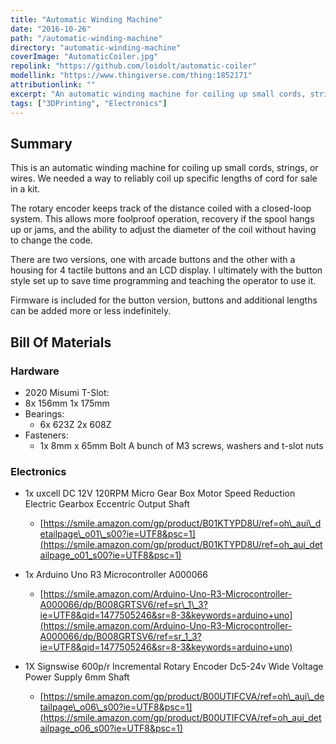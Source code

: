 ```yaml
---
title: "Automatic Winding Machine"
date: "2016-10-26"
path: "/automatic-winding-machine"
directory: "automatic-winding-machine"
coverImage: "AutomaticCoiler.jpg"
repolink: "https://github.com/loidolt/automatic-coiler"
modellink: "https://www.thingiverse.com/thing:1852171"
attributionlink: ""
excerpt: "An automatic winding machine for coiling up small cords, strings or wire."
tags: ["3DPrinting", "Electronics"]
---
```


## Summary

This is an automatic winding machine for coiling up small cords, strings, or wires. We needed a way to reliably coil up specific lengths of cord for sale in a kit.

The rotary encoder keeps track of the distance coiled with a closed-loop system. This allows more foolproof operation, recovery if the spool hangs up or jams, and the ability to adjust the diameter of the coil without having to change the code.

There are two versions, one with arcade buttons and the other with a housing for 4 tactile buttons and an LCD display. I ultimately with the button style set up to save time programming and teaching the operator to use it.

Firmware is included for the button version, buttons and additional lengths can be added more or less indefinitely.

## Bill Of Materials

### Hardware

- 2020 Misumi T-Slot:
- 8x 156mm 1x 175mm
- Bearings:
  - 6x 623Z 2x 608Z
- Fasteners:
  - 1x 8mm x 65mm Bolt A bunch of M3 screws, washers and t-slot nuts

### Electronics

- 1x uxcell DC 12V 120RPM Micro Gear Box Motor Speed Reduction Electric Gearbox Eccentric Output Shaft
  - [https://smile.amazon.com/gp/product/B01KTYPD8U/ref=oh\_aui\_detailpage\_o01\_s00?ie=UTF8&psc=1](https://smile.amazon.com/gp/product/B01KTYPD8U/ref=oh_aui_detailpage_o01_s00?ie=UTF8&psc=1)

- 1x Arduino Uno R3 Microcontroller A000066
  - [https://smile.amazon.com/Arduino-Uno-R3-Microcontroller-A000066/dp/B008GRTSV6/ref=sr\_1\_3?ie=UTF8&qid=1477505246&sr=8-3&keywords=arduino+uno](https://smile.amazon.com/Arduino-Uno-R3-Microcontroller-A000066/dp/B008GRTSV6/ref=sr_1_3?ie=UTF8&qid=1477505246&sr=8-3&keywords=arduino+uno)

- 1X Signswise 600p/r Incremental Rotary Encoder Dc5-24v Wide Voltage Power Supply 6mm Shaft
  - [https://smile.amazon.com/gp/product/B00UTIFCVA/ref=oh\_aui\_detailpage\_o06\_s00?ie=UTF8&psc=1](https://smile.amazon.com/gp/product/B00UTIFCVA/ref=oh_aui_detailpage_o06_s00?ie=UTF8&psc=1)